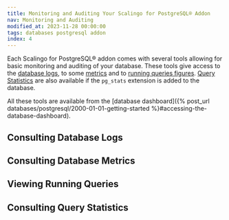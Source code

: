```yaml
---
title: Monitoring and Auditing Your Scalingo for PostgreSQL® Addon
nav: Monitoring and Auditing
modified_at: 2023-11-28 00:00:00
tags: databases postgresql addon
index: 4
---
```



Each Scalingo for PostgreSQL® addon comes with several tools allowing for basic
monitoring and auditing of your database. These tools give access to the
[database logs](#consulting-database-logs), to some [metrics](#consulting-database-metrics)
and to [running queries figures](#viewing-running-queries). [Query Statistics](#consulting-query-statistics)
are also available if the `pg_stats` extension is added to the database.

All these tools are available from the [database dashboard]({% post_url databases/postgresql/2000-01-01-getting-started %}#accessing-the-database-dashboard).


## Consulting Database Logs


## Consulting Database Metrics


## Viewing Running Queries


## Consulting Query Statistics

